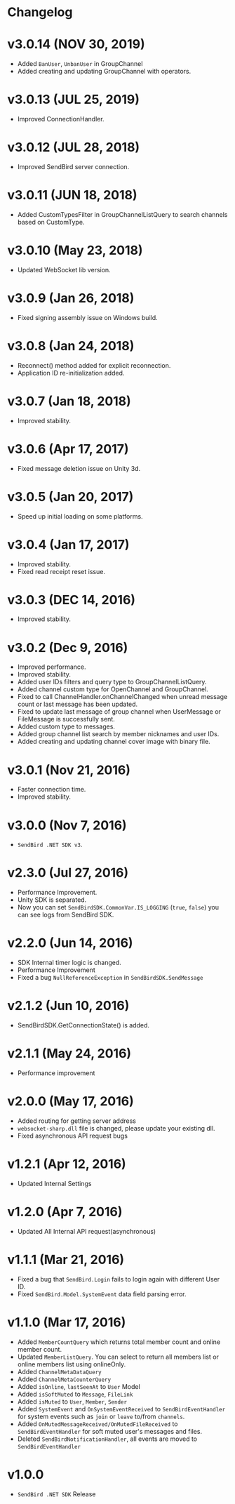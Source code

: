 Changelog
=========
# v3.0.14 (NOV 30, 2019)
* Added `BanUser`, `UnbanUser` in GroupChannel
* Added creating and updating GroupChannel with operators.

# v3.0.13 (JUL 25, 2019)
* Improved ConnectionHandler.  

# v3.0.12 (JUL 28, 2018)
* Improved SendBird server connection.  

# v3.0.11 (JUN 18, 2018)
* Added CustomTypesFilter in GroupChannelListQuery to search channels based on CustomType.  

# v3.0.10 (May 23, 2018)
* Updated WebSocket lib version.

# v3.0.9 (Jan 26, 2018)
* Fixed signing assembly issue on Windows build.

# v3.0.8 (Jan 24, 2018)
* Reconnect() method added for explicit reconnection.
* Application ID re-initialization added.

# v3.0.7 (Jan 18, 2018)
* Improved stability.

# v3.0.6 (Apr 17, 2017)
* Fixed message deletion issue on Unity 3d.

# v3.0.5 (Jan 20, 2017)
* Speed up initial loading on some platforms.

# v3.0.4 (Jan 17, 2017)
* Improved stability.
* Fixed read receipt reset issue.

# v3.0.3 (DEC 14, 2016)
* Improved stability.

# v3.0.2 (Dec 9, 2016)
* Improved performance.
* Improved stability.
* Added user IDs filters and query type to GroupChannelListQuery.
* Added channel custom type for OpenChannel and GroupChannel.
* Fixed to call ChannelHandler.onChannelChanged when unread message count or last message has been updated.
* Fixed to update last message of group channel when UserMessage or FileMessage is successfully sent.
* Added custom type to messages.
* Added group channel list search by member nicknames and user IDs.
* Added creating and updating channel cover image with binary file.

# v3.0.1 (Nov 21, 2016)  
* Faster connection time.
* Improved stability.

# v3.0.0 (Nov 7, 2016)  
* `SendBird .NET SDK v3`.

# v2.3.0 (Jul 27, 2016)  
* Performance Improvement.
* Unity SDK is separated.
* Now you can set `SendBirdSDK.CommonVar.IS_LOGGING` (`true`, `false`) you can see logs from SendBird SDK.

# v2.2.0 (Jun 14, 2016)  
* SDK Internal timer logic is changed.
* Performance Improvement
* Fixed a bug `NullReferenceException` in `SendBirdSDK.SendMessage`

# v2.1.2 (Jun 10, 2016)  
* SendBirdSDK.GetConnectionState() is added.

# v2.1.1 (May 24, 2016)  
* Performance improvement

# v2.0.0 (May 17, 2016)  
* Added routing for getting server address
* `websocket-sharp.dll` file is changed, please update your existing dll.
* Fixed asynchronous API request bugs

# v1.2.1 (Apr 12, 2016)  
* Updated Internal Settings

# v1.2.0 (Apr 7, 2016)  
* Updated All Internal API request(asynchronous)

# v1.1.1 (Mar 21, 2016)
* Fixed a bug that `SendBird.Login` fails to login again with different User ID.
* Fixed `SendBird.Model.SystemEvent` data field parsing error.

# v1.1.0 (Mar 17, 2016)
* Added `MemberCountQuery` which returns total member count and online member count.
* Updated `MemberListQuery`. You can select to return all members list or online members list using onlineOnly.
* Added `ChannelMetaDataQuery`
* Added `ChannelMetaCounterQuery`
* Added `isOnline`, `lastSeenAt` to `User` Model
* Added `isSoftMuted` to `Message`, `FileLink`
* Added `isMuted` to `User`, `Member`, `Sender`
* Added `SystemEvent` and `OnSystemEventReceived` to `SendBirdEventHandler` for system events such as `join` or `leave` to/from `channels`.
* Added `OnMutedMessageReceived/OnMutedFileReceived` to `SendBirdEventHandler` for soft muted user's messages and files.
* Deleted `SendBirdNotificationHandler`, all events are moved to `SendBirdEventHandler`

# v1.0.0
* `SendBird .NET SDK` Release
